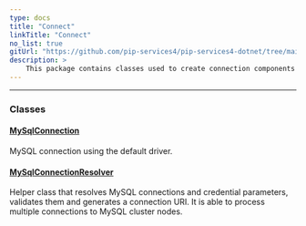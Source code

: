 ```yaml
---
type: docs
title: "Connect"
linkTitle: "Connect"
no_list: true
gitUrl: "https://github.com/pip-services4/pip-services4-dotnet/tree/main/pip-services4-mqtt-dotnet"
description: >
    This package contains classes used to create connection components for MySQL databases.
---
```

---

<div class="module-body"> 

### Classes

#### [MySqlConnection](mysql_connection)
MySQL connection using the default driver.

#### [MySqlConnectionResolver](mysql_connection_resolver)
Helper class that resolves MySQL connections and credential parameters,
validates them and generates a connection URI.
It is able to process multiple connections to MySQL cluster nodes.

</div>

